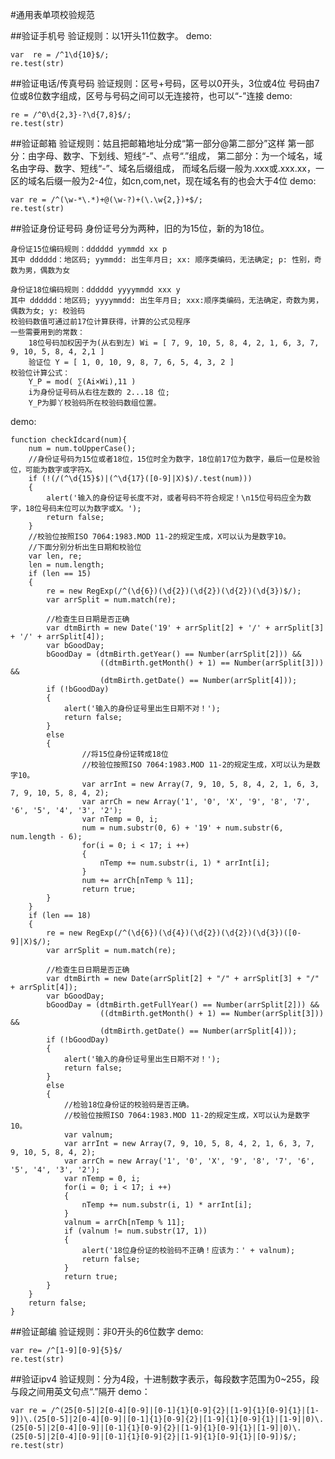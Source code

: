 #通用表单项校验规范

##验证手机号
	验证规则：以1开头11位数字。
demo:

	var  re = /^1\d{10}$/;
	re.test(str) 


##验证电话/传真号码
	验证规则：区号+号码，区号以0开头，3位或4位
	号码由7位或8位数字组成，区号与号码之间可以无连接符，也可以“-”连接
demo:

	re = /^0\d{2,3}-?\d{7,8}$/;
	re.test(str)


##验证邮箱
	验证规则：姑且把邮箱地址分成“第一部分@第二部分”这样
	第一部分：由字母、数字、下划线、短线“-”、点号“.”组成，
	第二部分：为一个域名，域名由字母、数字、短线“-”、域名后缀组成，
	而域名后缀一般为.xxx或.xxx.xx，一区的域名后缀一般为2-4位，如cn,com,net，现在域名有的也会大于4位
demo:

	var re = /^(\w-*\.*)+@(\w-?)+(\.\w{2,})+$/;
	re.test(str)

##验证身份证号码
	身份证号分为两种，旧的为15位，新的为18位。

	身份证15位编码规则：dddddd yymmdd xx p    
	其中 dddddd：地区码; yymmdd: 出生年月日; xx: 顺序类编码，无法确定; p: 性别，奇数为男，偶数为女 
	
	身份证18位编码规则：dddddd yyyymmdd xxx y    
	其中 dddddd：地区码; yyyymmdd: 出生年月日; xxx:顺序类编码，无法确定，奇数为男，偶数为女; y: 校验码
	校验码数值可通过前17位计算获得，计算的公式见程序
	一些需要用到的常数：
		18位号码加权因子为(从右到左) Wi = [ 7, 9, 10, 5, 8, 4, 2, 1, 6, 3, 7, 9, 10, 5, 8, 4, 2,1 ]
		验证位 Y = [ 1, 0, 10, 9, 8, 7, 6, 5, 4, 3, 2 ]
	校验位计算公式：
		Y_P = mod( ∑(Ai×Wi),11 )
		i为身份证号码从右往左数的 2...18 位; 
		Y_P为脚丫校验码所在校验码数组位置。

demo:


	function checkIdcard(num){
	    num = num.toUpperCase();
	    //身份证号码为15位或者18位，15位时全为数字，18位前17位为数字，最后一位是校验位，可能为数字或字符X。
	    if (!(/(^\d{15}$)|(^\d{17}([0-9]|X)$)/.test(num)))
	    {
	        alert('输入的身份证号长度不对，或者号码不符合规定！\n15位号码应全为数字，18位号码末位可以为数字或X。');
	        return false;
	    }
	    //校验位按照ISO 7064:1983.MOD 11-2的规定生成，X可以认为是数字10。
	    //下面分别分析出生日期和校验位
	    var len, re;
	    len = num.length;
	    if (len == 15)
	    {
	        re = new RegExp(/^(\d{6})(\d{2})(\d{2})(\d{2})(\d{3})$/);
	        var arrSplit = num.match(re);
	 
	        //检查生日日期是否正确
	        var dtmBirth = new Date('19' + arrSplit[2] + '/' + arrSplit[3] + '/' + arrSplit[4]);
	        var bGoodDay;
	        bGoodDay = (dtmBirth.getYear() == Number(arrSplit[2])) && 
						((dtmBirth.getMonth() + 1) == Number(arrSplit[3])) && 
						(dtmBirth.getDate() == Number(arrSplit[4]));
	        if (!bGoodDay)
	        {
	            alert('输入的身份证号里出生日期不对！');
	            return false;
	        }
	        else
	        {
	                //将15位身份证转成18位
	                //校验位按照ISO 7064:1983.MOD 11-2的规定生成，X可以认为是数字10。
	                var arrInt = new Array(7, 9, 10, 5, 8, 4, 2, 1, 6, 3, 7, 9, 10, 5, 8, 4, 2);
	                var arrCh = new Array('1', '0', 'X', '9', '8', '7', '6', '5', '4', '3', '2');
	                var nTemp = 0, i;
	                num = num.substr(0, 6) + '19' + num.substr(6, num.length - 6);
	                for(i = 0; i < 17; i ++)
	                {
	                    nTemp += num.substr(i, 1) * arrInt[i];
	                }
	                num += arrCh[nTemp % 11];
	                return true;
	        }
	    }
	    if (len == 18)
	    {
	        re = new RegExp(/^(\d{6})(\d{4})(\d{2})(\d{2})(\d{3})([0-9]|X)$/);
	        var arrSplit = num.match(re);
	 
	        //检查生日日期是否正确
	        var dtmBirth = new Date(arrSplit[2] + "/" + arrSplit[3] + "/" + arrSplit[4]);
	        var bGoodDay;
	        bGoodDay = (dtmBirth.getFullYear() == Number(arrSplit[2])) && 
						((dtmBirth.getMonth() + 1) == Number(arrSplit[3])) && 
						(dtmBirth.getDate() == Number(arrSplit[4]));
	        if (!bGoodDay)
	        {
	            alert('输入的身份证号里出生日期不对！');
	            return false;
	        }
		    else
		    {
		        //检验18位身份证的校验码是否正确。
		        //校验位按照ISO 7064:1983.MOD 11-2的规定生成，X可以认为是数字10。
		        var valnum;
		        var arrInt = new Array(7, 9, 10, 5, 8, 4, 2, 1, 6, 3, 7, 9, 10, 5, 8, 4, 2);
		        var arrCh = new Array('1', '0', 'X', '9', '8', '7', '6', '5', '4', '3', '2');
		        var nTemp = 0, i;
		        for(i = 0; i < 17; i ++)
		        {
		            nTemp += num.substr(i, 1) * arrInt[i];
		        }
		        valnum = arrCh[nTemp % 11];
		        if (valnum != num.substr(17, 1))
		        {
		            alert('18位身份证的校验码不正确！应该为：' + valnum);
		            return false;
		        }
		        return true;
		    }
	    }
		return false;
	}
##验证邮编
	验证规则：非0开头的6位数字
demo:

	var re= /^[1-9][0-9]{5}$/
	re.test(str)


##验证ipv4
	验证规则：分为4段，十进制数字表示，每段数字范围为0~255，段与段之间用英文句点“.”隔开
demo：

	var re = /^(25[0-5]|2[0-4][0-9]|[0-1]{1}[0-9]{2}|[1-9]{1}[0-9]{1}|[1-9])\.(25[0-5]|2[0-4][0-9]|[0-1]{1}[0-9]{2}|[1-9]{1}[0-9]{1}|[1-9]|0)\.(25[0-5]|2[0-4][0-9]|[0-1]{1}[0-9]{2}|[1-9]{1}[0-9]{1}|[1-9]|0)\.(25[0-5]|2[0-4][0-9]|[0-1]{1}[0-9]{2}|[1-9]{1}[0-9]{1}|[0-9])$/;
	re.test(str)
